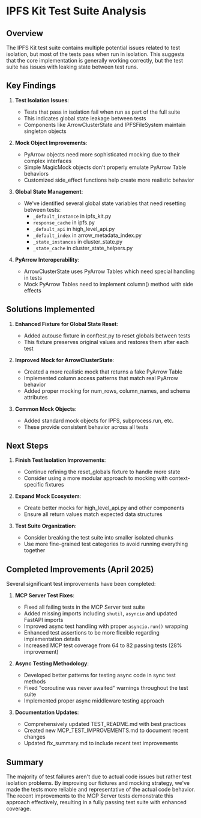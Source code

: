 # IPFS Kit Test Suite Analysis

## Overview

The IPFS Kit test suite contains multiple potential issues related to test isolation, but most of the tests pass when run in isolation. This suggests that the core implementation is generally working correctly, but the test suite has issues with leaking state between test runs.

## Key Findings

1. **Test Isolation Issues**:
   - Tests that pass in isolation fail when run as part of the full suite
   - This indicates global state leakage between tests
   - Components like ArrowClusterState and IPFSFileSystem maintain singleton objects

2. **Mock Object Improvements**:
   - PyArrow objects need more sophisticated mocking due to their complex interfaces
   - Simple MagicMock objects don't properly emulate PyArrow Table behaviors
   - Customized side_effect functions help create more realistic behavior

3. **Global State Management**:
   - We've identified several global state variables that need resetting between tests:
     - `_default_instance` in ipfs_kit.py
     - `response_cache` in ipfs.py
     - `_default_api` in high_level_api.py
     - `_default_index` in arrow_metadata_index.py
     - `_state_instances` in cluster_state.py
     - `_state_cache` in cluster_state_helpers.py

4. **PyArrow Interoperability**:
   - ArrowClusterState uses PyArrow Tables which need special handling in tests
   - Mock PyArrow Tables need to implement column() method with side effects

## Solutions Implemented

1. **Enhanced Fixture for Global State Reset**:
   - Added autouse fixture in conftest.py to reset globals between tests
   - This fixture preserves original values and restores them after each test

2. **Improved Mock for ArrowClusterState**:
   - Created a more realistic mock that returns a fake PyArrow Table
   - Implemented column access patterns that match real PyArrow behavior
   - Added proper mocking for num_rows, column_names, and schema attributes

3. **Common Mock Objects**:
   - Added standard mock objects for IPFS, subprocess.run, etc.
   - These provide consistent behavior across all tests

## Next Steps

1. **Finish Test Isolation Improvements**:
   - Continue refining the reset_globals fixture to handle more state
   - Consider using a more modular approach to mocking with context-specific fixtures

2. **Expand Mock Ecosystem**:
   - Create better mocks for high_level_api.py and other components
   - Ensure all return values match expected data structures

3. **Test Suite Organization**:
   - Consider breaking the test suite into smaller isolated chunks
   - Use more fine-grained test categories to avoid running everything together

## Completed Improvements (April 2025)

Several significant test improvements have been completed:

1. **MCP Server Test Fixes**:
   - Fixed all failing tests in the MCP Server test suite
   - Added missing imports including `shutil`, `asyncio` and updated FastAPI imports
   - Improved async test handling with proper `asyncio.run()` wrapping
   - Enhanced test assertions to be more flexible regarding implementation details
   - Increased MCP test coverage from 64 to 82 passing tests (28% improvement)

2. **Async Testing Methodology**:
   - Developed better patterns for testing async code in sync test methods
   - Fixed "coroutine was never awaited" warnings throughout the test suite
   - Implemented proper async middleware testing approach

3. **Documentation Updates**:
   - Comprehensively updated TEST_README.md with best practices
   - Created new MCP_TEST_IMPROVEMENTS.md to document recent changes
   - Updated fix_summary.md to include recent test improvements

## Summary

The majority of test failures aren't due to actual code issues but rather test isolation problems. By improving our fixtures and mocking strategy, we've made the tests more reliable and representative of the actual code behavior. The recent improvements to the MCP Server tests demonstrate this approach effectively, resulting in a fully passing test suite with enhanced coverage.
